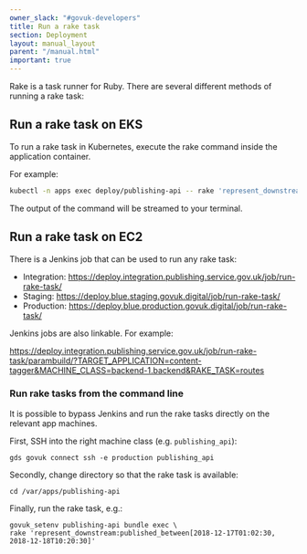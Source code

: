 ```yaml
---
owner_slack: "#govuk-developers"
title: Run a rake task
section: Deployment
layout: manual_layout
parent: "/manual.html"
important: true
---
```


Rake is a task runner for Ruby. There are several different methods of running a rake task:

## Run a rake task on EKS

To run a rake task in Kubernetes, execute the rake command inside the application container.

For example:

```sh
kubectl -n apps exec deploy/publishing-api -- rake 'represent_downstream:published_between[2018-12-17T01:02:30, 2018-12-18T10:20:30]'
```

The output of the command will be streamed to your terminal.

## Run a rake task on EC2

There is a Jenkins job that can be used to run any rake task:

- Integration:
  <https://deploy.integration.publishing.service.gov.uk/job/run-rake-task/>
- Staging:
  <https://deploy.blue.staging.govuk.digital/job/run-rake-task/>
- Production:
  <https://deploy.blue.production.govuk.digital/job/run-rake-task/>

Jenkins jobs are also linkable. For example:

<https://deploy.integration.publishing.service.gov.uk/job/run-rake-task/parambuild/?TARGET_APPLICATION=content-tagger&MACHINE_CLASS=backend-1.backend&RAKE_TASK=routes>

### Run rake tasks from the command line

It is possible to bypass Jenkins and run the rake tasks directly on the relevant app machines.

First, SSH into the right machine class (e.g. `publishing_api`):

```
gds govuk connect ssh -e production publishing_api
```

Secondly, change directory so that the rake task is available:

```
cd /var/apps/publishing-api
```

Finally, run the rake task, e.g.:

```
govuk_setenv publishing-api bundle exec \
rake 'represent_downstream:published_between[2018-12-17T01:02:30, 2018-12-18T10:20:30]'
```
